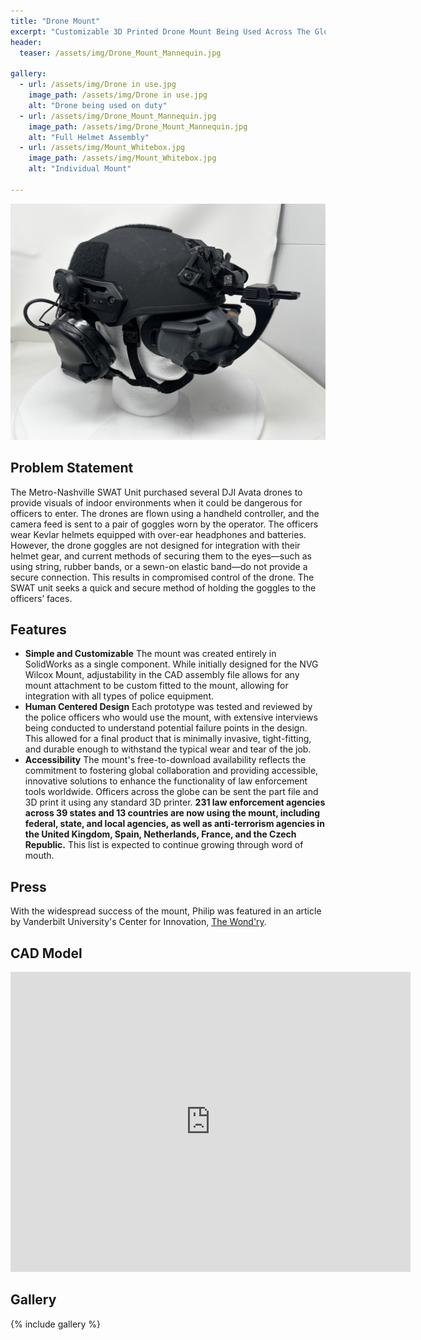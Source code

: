 ```yaml
---
title: "Drone Mount"
excerpt: "Customizable 3D Printed Drone Mount Being Used Across The Globe"
header:
  teaser: /assets/img/Drone_Mount_Mannequin.jpg

gallery:
  - url: /assets/img/Drone in use.jpg
    image_path: /assets/img/Drone in use.jpg
    alt: "Drone being used on duty"
  - url: /assets/img/Drone_Mount_Mannequin.jpg
    image_path: /assets/img/Drone_Mount_Mannequin.jpg
    alt: "Full Helmet Assembly"
  - url: /assets/img/Mount_Whitebox.jpg
    image_path: /assets/img/Mount_Whitebox.jpg
    alt: "Individual Mount"
  
---
```



<img src="/assets/img/Drone_Mount_Mannequin.jpg" alt="Philip Butcher" style="width:900px;"/>

## Problem Statement
The Metro-Nashville SWAT Unit purchased several DJI Avata drones to provide visuals of indoor environments when it could be dangerous for officers to enter. The drones are flown using a handheld controller, and the camera feed is sent to a pair of goggles worn by the operator. The officers wear Kevlar helmets equipped with over-ear headphones and batteries. However, the drone goggles are not designed for integration with their helmet gear, and current methods of securing them to the eyes—such as using string, rubber bands, or a sewn-on elastic band—do not provide a secure connection. This results in compromised control of the drone. The SWAT unit seeks a quick and secure method of holding the goggles to the officers’ faces.


## Features

* **Simple and Customizable** The mount was created entirely in SolidWorks as a single component. While initially designed for the NVG Wilcox Mount, adjustability in the CAD assembly file allows for any mount attachment to be custom fitted to the mount, allowing for integration with all types of police equipment.
* **Human Centered Design** Each prototype was tested and reviewed by the police officers who would use the mount, with extensive interviews being conducted to understand potential failure points in the design. This allowed for a final product that is minimally invasive, tight-fitting, and durable enough to withstand the typical wear and tear of the job.
* **Accessibility** The mount's free-to-download availability reflects the commitment to fostering global collaboration and providing accessible, innovative solutions to enhance the functionality of law enforcement tools worldwide. Officers across the globe can be sent the part file and 3D print it using any standard 3D printer. **231 law enforcement agencies across 39 states and 13 countries are now using the mount, including federal, state, and local agencies, as well as anti-terrorism agencies in the United Kingdom, Spain, Netherlands, France, and the Czech Republic.** This list is expected to continue growing through word of mouth.

## Press
With the widespread success of the mount, Philip was featured in an article by Vanderbilt University's Center for Innovation, [The Wond'ry](https://www.vanderbilt.edu/the-wondry/2024/02/06/vanderbilt-student-philip-butchers-groundbreaking-drone-technology-revolutionizes-global-law-enforcement/).

## CAD Model
<iframe src="https://vanderbilt643.autodesk360.com/shares/public/SH286ddQT78850c0d8a4baf0d3a7a696d3b1?mode=embed" width="640" height="480" allowfullscreen="true" webkitallowfullscreen="true" mozallowfullscreen="true"  frameborder="0"></iframe>

## Gallery

{% include gallery %}
